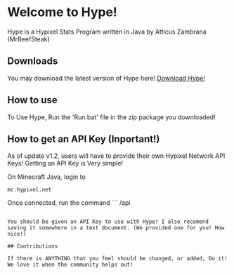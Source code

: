 # Welcome to Hype!

Hype is a Hypixel Stats Program written in Java by Atticus Zambrana (MrBeefSteak)

## Downloads

You may download the latest version of Hype here!
[Download Hype!](https://github.com/angusbeefsteak/Hype/releases)

## How to use

To Use Hype, Run the 'Run.bat' file in the zip package you downloaded!

## How to get an API Key (Inportant!)

As of update v1.2, users will have to provide their own Hypixel Network API Keys! Getting an API Key is Very simple!

On Minecraft Java, login to
```
mc.hypixel.net
```

Once connected, run the command ```
/api
```

You should be given an API Key to use with Hype! I also recomend saving it somewhere in a text document. (We provided one for you! How nice!)

## Contributions

If there is ANYTHING that you feel should be changed, or added, Do it! We love it when the community helps out!
